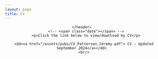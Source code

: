 ```yaml
---
layout: page
title: CV
---
```


<!-- Google tag (gtag.js) -->
<script async src="https://www.googletagmanager.com/gtag/js?id=G-QQLNFGW8CP"></script>
<script>
  window.dataLayer = window.dataLayer || [];
  function gtag(){dataLayer.push(arguments);}
  gtag('js', new Date());

  gtag('config', 'G-QQLNFGW8CP');
</script>

<!-- Post -->
<section class="post">
    <header class="major">

    </header>
        <!-- <span class="date"></span> -->
        <p>Click the link below to view/download my CV</p>

      <dd><a href="/assets/pubs/CV_Patterson_Jeremy.pdf"> CV - Updated September 2024</a></dd>
      <br/>

      
</section>
